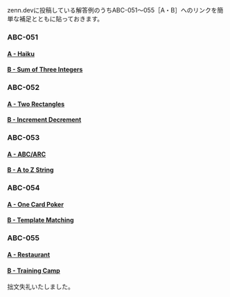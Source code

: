 zenn.devに投稿している解答例のうちABC-051～055［A・B］へのリンクを簡単な補足とともに貼っておきます。

### ABC-051

#### [A - Haiku](https://zenn.dev/hyperdb/articles/1b4e8be58a5924)

#### [B - Sum of Three Integers](https://zenn.dev/hyperdb/articles/d1e52a87b6559c)

### ABC-052

#### [A -  Two Rectangles](https://zenn.dev/hyperdb/articles/716d546e63da15)

#### [B - Increment Decrement](https://zenn.dev/hyperdb/articles/6d08d3e6814f57)

### ABC-053

#### [A - ABC/ARC](https://zenn.dev/hyperdb/articles/4a5976399ffe4d)

#### [B - A to Z String](https://zenn.dev/hyperdb/articles/018a7803515dea)

### ABC-054

#### [A - One Card Poker](https://zenn.dev/hyperdb/articles/e8c6ca24186eab)

#### [B - Template Matching](https://zenn.dev/hyperdb/articles/c827d8ea0c44c3)

### ABC-055

#### [A - Restaurant](https://zenn.dev/hyperdb/articles/27463f33130688)

#### [B - Training Camp](https://zenn.dev/hyperdb/articles/f9231fb231072e)

拙文失礼いたしました。
